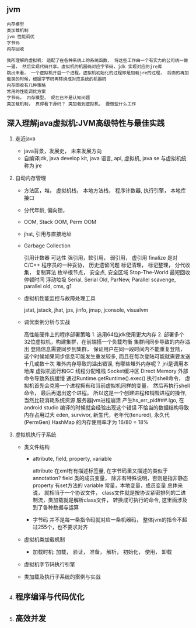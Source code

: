 
## jvm

    内存模型
    类加载机制
    jvm 性能调优
    字节码
    内存回收

    我所理解的虚拟机: 适配了在各种系统上的系统函数， 将这些工作由一个有实力的公司统一做一遍， 然后实现代码共享。虚拟机的机器码对应字节码，jdk 实现对应的jre库
    跳出来看， 一个虚拟机开启一个进程，虚拟机初始化的过程即是加载jre的过程， 后面的再加载类的时候，根据字节码再转换成对应系统的机器码  
    内存回收有几种策略
    常用的性能调优方案
    字节码， 内存模型， 现在已不是认知问题
    类加载机制， 真得看下源码？ 类加载到虚拟机， 要做些什么工作

## 深入理解java虚拟机:JVM高级特性与最佳实践
1. 走近java
    - java背景，发展史， 未来发展方向
    - 自编译jdk, java develop kit, java 语言, api, 虚拟机, java se 与虚拟机统称为 jre

2. 自动内存管理
    - 方法区，堆， 虚拟机栈， 本地方法栈， 程序计数器, 执行引擎， 本地库接口
    - 分代年龄, 偏向锁，
    - OOM, Stack OOM, Perm OOM
    - jhat, 引用与直接地址
    - Garbage Collection

        引用计数器
        可达性
        强引用，软引用， 弱引用， 虚引用
        finalize 是对C/C++ 程序员的一种妥协， 历史遗留问题
        标记清理， 标记整理， 分代收集， 复制算法
        枚举根节点， 安全点, 安全区域
        Stop-The-World
        最短回收停顿时间
        浮动垃圾
        Serial, Serial Old, ParNew, Parallel scavenge, parallel old, cms, g1
    - 虚拟机性能监控与故障处理工具

        jstat, jstack, jhat, jps, jinfo, jmap, jconsole, visualvm
    - 调优案例分析与实战

        高性能硬件上的程序部署策略
            1. 选用64位jdk使用更大内存
            2. 部署多个32位虚拟机，构建集群，在前端搭一个负载均衡
        集群间同步导致的内存溢出
            登陆信息需要同步到集群， 保证用户在同一段时间内不能重复登陆， 这个时候如果同步信息可能发生重发较多, 而且在每次登陆可能就需要发送十几或数十次
        堆外内存导致的溢出错误, 有哪些堆外内存呢？
            jni是调用本地库
            虚拟机运行和GC
            线程分配堆栈
            Socket缓冲区
            Direct Memory
        外部命令导致系统缓慢
            通过Runtime.getRuntime().exec() 执行shell命令， 虚拟机首先会克隆一个进程拥有和当前虚拟机同样的变量， 然后再执行shell命令， 最后再退出这个进程。 所以这是一个创建进程和销毁进程的操作, 当然比较消耗系统资源
        服务器jvm进程崩溃
            产生hs_err_pid###.lgo, 在android studio 编译的时候就会经验出现这个错误
        不恰当的数据结构导致内存占用过大
            eden, survivor, 新生代，老年代(tenured), 永久代(PermGen)
            HashMap 的内存使用率才为 16/80 = 18%


3. 虚拟机执行子系统
    - 类文件结构
        * attribute, field, property, variable

            attribute 在xml有有描述标签量, 在字节码里又描述的类似于annotation?
            field 类的成员变量， 除非有特殊说明，否则是指非静态
            property 有set方法的
            variable 常量，本地变量，成员变量
            总体来说， 就相当于一个协议文件， class文件就是按协议紧密排列的二进制流，类加载就是解析class文件， 转换成可执行的命令, 这里面涉及到了各种数据与运算

        * 字节码
            并不是每一条指令码就对应一条机器码， 整体jvm的指令不超过255个，也不要求对齐 

    - 虚拟机类加载机制
        * 加载时机: 加载， 验证， 准备， 解析， 初始化， 使用， 卸载

    - 虚拟机字节码执行引擎
    - 类加载及执行子系统的案例与实战

4. 程序编译与代码优化
    - 

5. 高效并发
    - 

